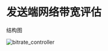 ﻿# 发送端网络带宽评估


结构图

![bitrate_controller](https://github.com/chensongpoixs/cwebrtc/blob/chensong/modules/bitrate_controller/img/bitrate_controller.jpg?raw=true)


 